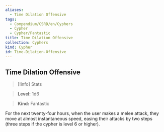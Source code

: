 ```yaml
---
aliases:
  - Time Dilation Offensive
tags:
  - Compendium/CSRD/en/Cyphers
  - Cypher
  - Cypher/Fantastic
title: Time Dilation Offensive
collection: Cyphers
kind: Cypher
id: Time-Dilation-Offensive
---
```

## Time Dilation Offensive    
>[!info] Stats    
> **Level:** 1d6    
> **Kind:** Fantastic  
    
For the next twenty-four hours, when the user makes a melee attack, they move at almost instantaneous speed, easing their attacks by two steps (three steps if the cypher is level 6 or higher).
